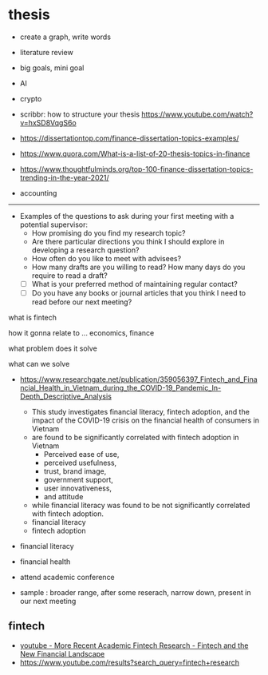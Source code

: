 # thesis

- create a graph, write words
- literature review
- big goals, mini goal
- AI
- crypto

- scribbr: how to structure your thesis https://www.youtube.com/watch?v=hxSD8VqgS6o

- https://dissertationtop.com/finance-dissertation-topics-examples/
- https://www.quora.com/What-is-a-list-of-20-thesis-topics-in-finance
- https://www.thoughtfulminds.org/top-100-finance-dissertation-topics-trending-in-the-year-2021/
- accounting

---

- Examples of the questions to ask during your first meeting with a potential supervisor:
  - How promising do you find my research topic?
  - Are there particular directions you think I should explore in developing a research question?
  - How often do you like to meet with advisees?
  - How many drafts are you willing to read? How many days do you require to read a draft?
  - [ ] What is your preferred method of maintaining regular contact?
  - [ ] Do you have any books or journal articles that you think I need to read before our next meeting?

what is fintech

how it gonna relate to ... economics, finance

what problem does it solve

what can we solve

- https://www.researchgate.net/publication/359056397_Fintech_and_Financial_Health_in_Vietnam_during_the_COVID-19_Pandemic_In-Depth_Descriptive_Analysis

  - This study investigates financial literacy, fintech adoption, and the impact of the COVID-19 crisis on the financial health of consumers in Vietnam
  - are found to be significantly correlated with fintech adoption in Vietnam
    - Perceived ease of use,
    - perceived usefulness,
    - trust, brand image,
    - government support,
    - user innovativeness,
    - and attitude
  - while financial literacy was found to be not significantly correlated with fintech adoption.
  - financial literacy
  - fintech adoption

- financial literacy
- financial health

- attend academic conference
- sample :
  broader range, after some reserach, narrow down, present in our next meeting

## fintech

- [youtube - More Recent Academic Fintech Research - Fintech and the New Financial Landscape](https://www.youtube.com/watch?v=vSrlD8OPLRI)
- https://www.youtube.com/results?search_query=fintech+research
